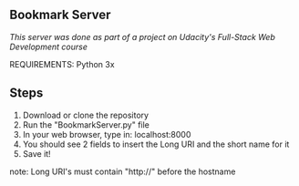 Bookmark Server
---------------

*This server was done as part of a project on Udacity's Full-Stack Web Development course*


REQUIREMENTS:
Python 3x

Steps
-----
1. Download or clone the repository
2. Run the "BookmarkServer.py" file
3. In your web browser, type in: localhost:8000
4. You should see 2 fields to insert the Long URI and the short name for it
5. Save it!


note: Long URI's must contain "http://" before the hostname